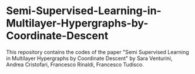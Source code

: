 # Semi-Supervised-Learning-in-Multilayer-Hypergraphs-by-Coordinate-Descent
This repository contains the codes of the paper "Semi Supervised Learning in Multilayer Hypergraphs by Coordinate Descent" by Sara Venturini, Andrea Cristofari, Francesco Rinaldi, Francesco Tudisco.
